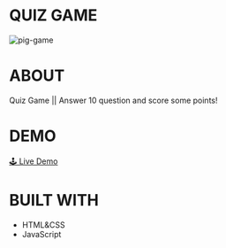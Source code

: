 # QUIZ GAME
![pig-game](https://user-images.githubusercontent.com/87571337/178057386-85d3d803-43f0-4d15-8153-271b612331f4.png)

# ABOUT
Quiz Game || Answer 10 question and score some points!

# DEMO
<a href="https://pig-game-nox.netlify.app/" target="_blank">🕹 Live Demo</a>

# BUILT WITH
- HTML&CSS
- JavaScript
